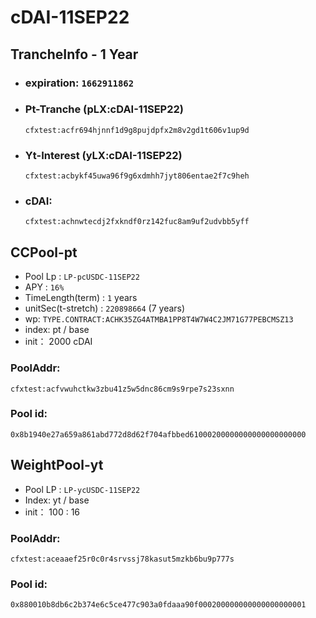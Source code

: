 # cDAI-11SEP22

## TrancheInfo - 1 Year
* ### expiration: `1662911862`   
* ### Pt-Tranche (pLX:cDAI-11SEP22)
  ```
  cfxtest:acfr694hjnnf1d9g8pujdpfx2m8v2gd1t606v1up9d
  ```
* ### Yt-Interest (yLX:cDAI-11SEP22)
  ```
  cfxtest:acbykf45uwa96f9g6xdmhh7jyt806entae2f7c9heh
  ```
* ### cDAI: 
  ```
  cfxtest:achnwtecdj2fxkndf0rz142fuc8am9uf2udvbb5yff
  ``` 

## CCPool-pt
* Pool Lp : `LP-pcUSDC-11SEP22`
* APY : `16%`
* TimeLength(term) : `1` years
* unitSec(t-stretch) : `220898664` (7 years)
* wp: `TYPE.CONTRACT:ACHK35ZG4ATMBA1PP8T4W7W4C2JM71G77PEBCMSZ13`
* index: pt / base
* init： 2000 cDAI
### PoolAddr:
```
cfxtest:acfvwuhctkw3zbu41z5w5dnc86cm9s9rpe7s23sxnn
```
### Pool id: 
```
0x8b1940e27a659a861abd772d8d62f704afbbed61000200000000000000000000
```


## WeightPool-yt
* Pool LP : `LP-ycUSDC-11SEP22`
* Index: yt / base
* init： 100 : 16

### PoolAddr: 
```
cfxtest:aceaaef25r0c0r4srvssj78kasut5mzkb6bu9p777s
```
### Pool id:
```
0x880010b8db6c2b374e6c5ce477c903a0fdaaa90f000200000000000000000001
```



